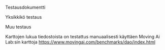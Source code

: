 Testausdokumentti

Yksikkikö testaus


Muu testaus

Karttojen lukua tiedostoista on testattus manuaalisesti käyttäen Moving Ai Lab:sin karttoja https://www.movingai.com/benchmarks/dao/index.html
